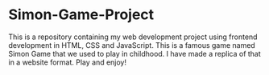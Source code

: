 # Simon-Game-Project
This is a repository containing my web development project using frontend development in HTML, CSS and JavaScript. This is a famous game named Simon Game that we used to play in childhood. I have made a replica of that in a website format. Play and enjoy!
